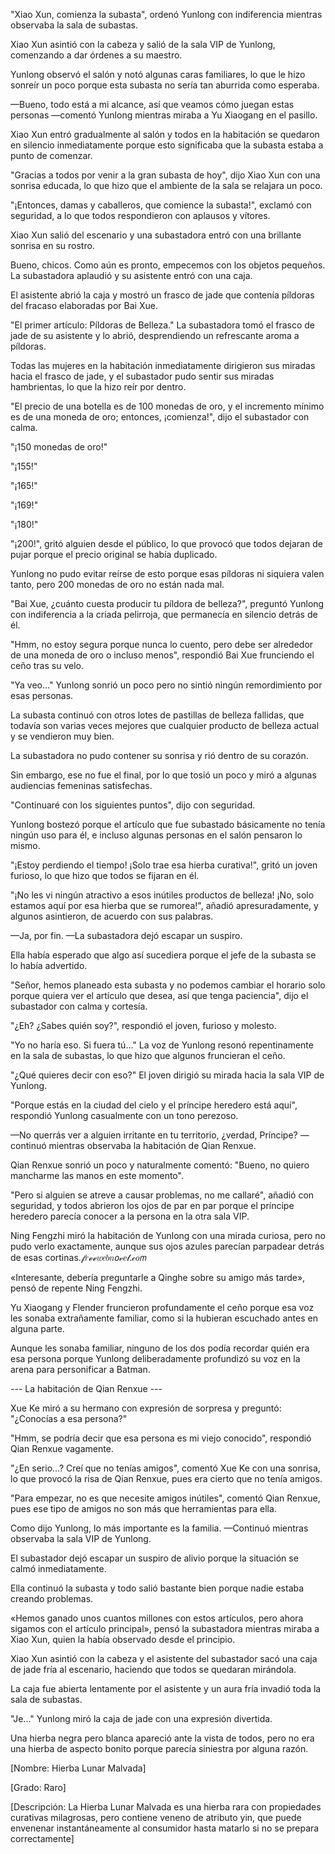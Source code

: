 
"Xiao Xun, comienza la subasta", ordenó Yunlong con indiferencia mientras observaba la sala de subastas.

Xiao Xun asintió con la cabeza y salió de la sala VIP de Yunlong, comenzando a dar órdenes a su maestro.

Yunlong observó el salón y notó algunas caras familiares, lo que le hizo sonreír un poco porque esta subasta no sería tan aburrida como esperaba.

—Bueno, todo está a mi alcance, así que veamos cómo juegan estas personas —comentó Yunlong mientras miraba a Yu Xiaogang en el pasillo.

Xiao Xun entró gradualmente al salón y todos en la habitación se quedaron en silencio inmediatamente porque esto significaba que la subasta estaba a punto de comenzar.

"Gracias a todos por venir a la gran subasta de hoy", dijo Xiao Xun con una sonrisa educada, lo que hizo que el ambiente de la sala se relajara un poco.

"¡Entonces, damas y caballeros, que comience la subasta!", exclamó con seguridad, a lo que todos respondieron con aplausos y vítores.

Xiao Xun salió del escenario y una subastadora entró con una brillante sonrisa en su rostro.

Bueno, chicos. Como aún es pronto, empecemos con los objetos pequeños. La subastadora aplaudió y su asistente entró con una caja.

El asistente abrió la caja y mostró un frasco de jade que contenía píldoras del fracaso elaboradas por Bai Xue.

"El primer artículo: Píldoras de Belleza." La subastadora tomó el frasco de jade de su asistente y lo abrió, desprendiendo un refrescante aroma a píldoras.

Todas las mujeres en la habitación inmediatamente dirigieron sus miradas hacia el frasco de jade, y el subastador pudo sentir sus miradas hambrientas, lo que la hizo reír por dentro.

"El precio de una botella es de 100 monedas de oro, y el incremento mínimo es de una moneda de oro; entonces, ¡comienza!", dijo el subastador con calma.

"¡150 monedas de oro!"

"¡155!"

"¡165!"

"¡169!"

"¡180!"

"¡200!", gritó alguien desde el público, lo que provocó que todos dejaran de pujar porque el precio original se había duplicado.

Yunlong no pudo evitar reírse de esto porque esas píldoras ni siquiera valen tanto, pero 200 monedas de oro no están nada mal.

"Bai Xue, ¿cuánto cuesta producir tu píldora de belleza?", preguntó Yunlong con indiferencia a la criada pelirroja, que permanecía en silencio detrás de él.

"Hmm, no estoy segura porque nunca lo cuento, pero debe ser alrededor de una moneda de oro o incluso menos", respondió Bai Xue frunciendo el ceño tras su velo.

"Ya veo..." Yunlong sonrió un poco pero no sintió ningún remordimiento por esas personas.

La subasta continuó con otros lotes de pastillas de belleza fallidas, que todavía son varias veces mejores que cualquier producto de belleza actual y se vendieron muy bien.

La subastadora no pudo contener su sonrisa y rió dentro de su corazón.

Sin embargo, ese no fue el final, por lo que tosió un poco y miró a algunas audiencias femeninas satisfechas.

"Continuaré con los siguientes puntos", dijo con seguridad.

Yunlong bostezó porque el artículo que fue subastado básicamente no tenía ningún uso para él, e incluso algunas personas en el salón pensaron lo mismo.

"¡Estoy perdiendo el tiempo! ¡Solo trae esa hierba curativa!", gritó un joven furioso, lo que hizo que todos se fijaran en él.

"¡No les vi ningún atractivo a esos inútiles productos de belleza! ¡No, solo estamos aquí por esa hierba que se rumorea!", añadió apresuradamente, y algunos asintieron, de acuerdo con sus palabras.

—Ja, por fin. —La subastadora dejó escapar un suspiro.

Ella había esperado que algo así sucediera porque el jefe de la subasta se lo había advertido.

"Señor, hemos planeado esta subasta y no podemos cambiar el horario solo porque quiera ver el artículo que desea, así que tenga paciencia", dijo el subastador con calma y cortesía.

"¿Eh? ¿Sabes quién soy?", respondió el joven, furioso y molesto.

"Yo no haría eso. Si fuera tú..." La voz de Yunlong resonó repentinamente en la sala de subastas, lo que hizo que algunos fruncieran el ceño.

"¿Qué quieres decir con eso?" El joven dirigió su mirada hacia la sala VIP de Yunlong.

"Porque estás en la ciudad del cielo y el príncipe heredero está aquí", respondió Yunlong casualmente con un tono perezoso.

—No querrás ver a alguien irritante en tu territorio, ¿verdad, Príncipe? —continuó mientras observaba la habitación de Qian Renxue.

Qian Renxue sonrió un poco y naturalmente comentó: "Bueno, no quiero mancharme las manos en este momento".

"Pero si alguien se atreve a causar problemas, no me callaré", añadió con seguridad, y todos abrieron los ojos de par en par porque el príncipe heredero parecía conocer a la persona en la otra sala VIP.

Ning Fengzhi miró la habitación de Yunlong con una mirada curiosa, pero no pudo verlo exactamente, aunque sus ojos azules parecían parpadear detrás de esas cortinas.𝒻𝑟ℯℯ𝑤𝑒𝑏𝑛𝘰𝓋𝑒𝓁.𝒸𝑜𝘮

«Interesante, debería preguntarle a Qinghe sobre su amigo más tarde», pensó de repente Ning Fengzhi.

Yu Xiaogang y Flender fruncieron profundamente el ceño porque esa voz les sonaba extrañamente familiar, como si la hubieran escuchado antes en alguna parte.

Aunque les sonaba familiar, ninguno de los dos podía recordar quién era esa persona porque Yunlong deliberadamente profundizó su voz en la arena para personificar a Batman.

--- La habitación de Qian Renxue ---

Xue Ke miró a su hermano con expresión de sorpresa y preguntó: "¿Conocías a esa persona?"

"Hmm, se podría decir que esa persona es mi viejo conocido", respondió Qian Renxue vagamente.

"¿En serio...? Creí que no tenías amigos", comentó Xue Ke con una sonrisa, lo que provocó la risa de Qian Renxue, pues era cierto que no tenía amigos.

"Para empezar, no es que necesite amigos inútiles", comentó Qian Renxue, pues ese tipo de amigos no son más que herramientas para ella.

Como dijo Yunlong, lo más importante es la familia. —Continuó mientras observaba la sala VIP de Yunlong.

El subastador dejó escapar un suspiro de alivio porque la situación se calmó inmediatamente.

Ella continuó la subasta y todo salió bastante bien porque nadie estaba creando problemas.

«Hemos ganado unos cuantos millones con estos artículos, pero ahora sigamos con el artículo principal», pensó la subastadora mientras miraba a Xiao Xun, quien la había observado desde el principio.

Xiao Xun asintió con la cabeza y el asistente del subastador sacó una caja de jade fría al escenario, haciendo que todos se quedaran mirándola.

La caja fue abierta lentamente por el asistente y un aura fría invadió toda la sala de subastas.

"Je..." Yunlong miró la caja de jade con una expresión divertida.

Una hierba negra pero blanca apareció ante la vista de todos, pero no era una hierba de aspecto bonito porque parecía siniestra por alguna razón.

[Nombre: Hierba Lunar Malvada]

[Grado: Raro]

[Descripción: La Hierba Lunar Malvada es una hierba rara con propiedades curativas milagrosas, pero contiene veneno de atributo yin, que puede envenenar instantáneamente al consumidor hasta matarlo si no se prepara correctamente]